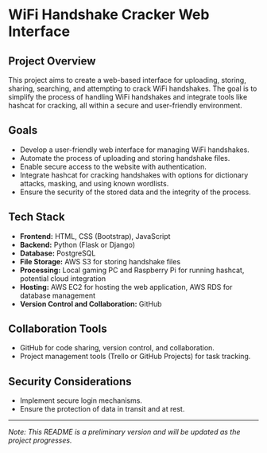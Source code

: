 # WiFi Handshake Cracker Web Interface

## Project Overview
This project aims to create a web-based interface for uploading, storing, sharing, searching, and attempting to crack WiFi handshakes. The goal is to simplify the process of handling WiFi handshakes and integrate tools like hashcat for cracking, all within a secure and user-friendly environment.

## Goals
- Develop a user-friendly web interface for managing WiFi handshakes.
- Automate the process of uploading and storing handshake files.
- Enable secure access to the website with authentication.
- Integrate hashcat for cracking handshakes with options for dictionary attacks, masking, and using known wordlists.
- Ensure the security of the stored data and the integrity of the process.

## Tech Stack
- **Frontend:** HTML, CSS (Bootstrap), JavaScript
- **Backend:** Python (Flask or Django)
- **Database:** PostgreSQL
- **File Storage:** AWS S3 for storing handshake files
- **Processing:** Local gaming PC and Raspberry Pi for running hashcat, potential cloud integration
- **Hosting:** AWS EC2 for hosting the web application, AWS RDS for database management
- **Version Control and Collaboration:** GitHub

## Collaboration Tools
- GitHub for code sharing, version control, and collaboration.
- Project management tools (Trello or GitHub Projects) for task tracking.

## Security Considerations
- Implement secure login mechanisms.
- Ensure the protection of data in transit and at rest.

---

*Note: This README is a preliminary version and will be updated as the project progresses.*
